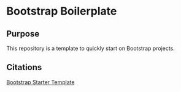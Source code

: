 # Bootstrap Boilerplate

## Purpose
This repository is a template to quickly start on Bootstrap projects.

## Citations
[Bootstrap Starter Template](https://getbootstrap.com/docs/4.5/getting-started/introduction/#starter-template)
